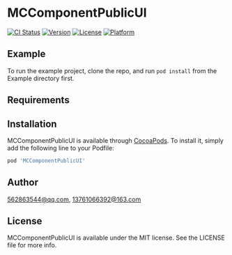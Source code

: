 # MCComponentPublicUI

[![CI Status](https://img.shields.io/travis/562863544@qq.com/MCComponentPublicUI.svg?style=flat)](https://travis-ci.org/562863544@qq.com/MCComponentPublicUI)
[![Version](https://img.shields.io/cocoapods/v/MCComponentPublicUI.svg?style=flat)](https://cocoapods.org/pods/MCComponentPublicUI)
[![License](https://img.shields.io/cocoapods/l/MCComponentPublicUI.svg?style=flat)](https://cocoapods.org/pods/MCComponentPublicUI)
[![Platform](https://img.shields.io/cocoapods/p/MCComponentPublicUI.svg?style=flat)](https://cocoapods.org/pods/MCComponentPublicUI)

## Example

To run the example project, clone the repo, and run `pod install` from the Example directory first.

## Requirements

## Installation

MCComponentPublicUI is available through [CocoaPods](https://cocoapods.org). To install
it, simply add the following line to your Podfile:

```ruby
pod 'MCComponentPublicUI'
```

## Author

562863544@qq.com, 13761066392@163.com

## License

MCComponentPublicUI is available under the MIT license. See the LICENSE file for more info.
